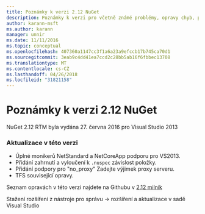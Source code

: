 ```yaml
---
title: Poznámky k verzi 2.12 NuGet
description: Poznámky k verzi pro včetně známé problémy, opravy chyb, přidaných funkcí a chcete 2.12 NuGet.
author: karann-msft
ms.author: karann
manager: unnir
ms.date: 11/11/2016
ms.topic: conceptual
ms.openlocfilehash: 407360a1147cc3f1a6a23a9efccb17b745ca70d1
ms.sourcegitcommit: 3eab9c4dd41ea7ccd2c28bb5ab16f6fbbec13708
ms.translationtype: MT
ms.contentlocale: cs-CZ
ms.lasthandoff: 04/26/2018
ms.locfileid: "31821158"
---
```

# <a name="nuget-212-release-notes"></a>Poznámky k verzi 2.12 NuGet

NuGet 2.12 RTM byla vydána 27. června 2016 pro Visual Studio 2013

### <a name="updates-in-this-release"></a>Aktualizace v této verzi

* Úplné monikerů NetStandard a NetCoreApp podporu pro VS2013.
* Přidání zahrnutí a vyloučení k `.nuspec` závislost položky.
* Přidání podpory pro "no_proxy" Zadejte výjimek proxy serveru.
* TFS související opravy.

Seznam opravách v této verzi najdete na Githubu v [2.12 milník](https://github.com/NuGet/Home/issues?q=milestone%3A2.12+is%3Aclosed)

Stažení rozšíření z nástroje pro správu -> rozšíření a aktualizace v sadě Visual Studio
